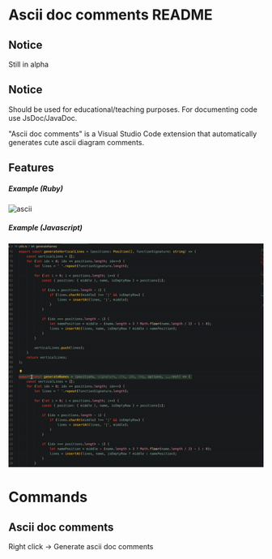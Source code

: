 # Ascii doc comments README

## Notice
Still in alpha

## Notice

Should be used for educational/teaching purposes. For documenting code use JsDoc/JavaDoc.

"Ascii doc comments" is a Visual Studio Code extension that automatically generates cute ascii diagram comments.
## Features

##### Example (Ruby)
<img src="https://user-images.githubusercontent.com/13149550/83000472-b3824e80-a00a-11ea-8f81-bbc901199102.png" alt="ascii" width="600"/>

##### Example (Javascript)
<img src="video.gif" alt="videoascii" width="600"/>

# Commands
## Ascii doc comments
Right click -> Generate ascii doc comments
